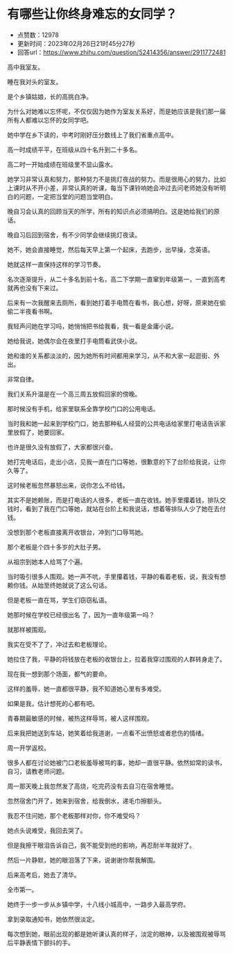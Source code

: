 # 有哪些让你终身难忘的女同学？
- 点赞数：12978
- 更新时间：2023年02月26日21时45分27秒
- 回答url：https://www.zhihu.com/question/52414356/answer/2911772481
<body>
 <p data-pid="u9Vsdxd3">高中我室友。</p>
 <p data-pid="tyxJlSdB">睡在我对头的室友。</p>
 <p data-pid="DZ45VfTY">是个乡镇姑娘，长的高挑白净。</p>
 <p data-pid="WpTa-TwG">为什么对她难以忘怀呢，不仅仅因为她作为室友关系好，而是她应该是我们那一届所有人都难以忘怀的女同学吧。</p>
 <p data-pid="gThhfAPM">她中学在乡下读的，中考时刚好压分数线上了我们省重点高中。</p>
 <p data-pid="x2tVDkzk">高一时成绩平平，在班级从四十名升到二十多名。</p>
 <p data-pid="qZRyPm6k">高二时一开始成绩在班级里不显山露水。</p>
 <p data-pid="6fJZqceM">她学习非常认真和努力，那种努力不是挑灯夜战的努力。而是很用心的努力，比如上课时从不开小差，非常认真的听课，每当下课铃响她会冲过去问老师她没有听明白的问题，一定把当堂的问题当堂明白。</p>
 <p data-pid="ZoKksdoL">晚自习会认真的回顾当天的所学，所有的知识点必须搞明白。这是她给我们的原话。</p>
 <p data-pid="7sC909-O">晚自习后回到宿舍，有不少同学会继续挑灯夜读。</p>
 <p data-pid="QRZ4dFCv">她不，她会直接睡觉，然后每天早上第一个起床，去跑步，出早操，念英语。</p>
 <p data-pid="a6mbFu7Q">她就这样一直保持这样的学习节奏。</p>
 <p data-pid="_rYblKvX">名次逐渐提升，从二十多名到前十名，高二下学期一直窜到年级第一，一直到高考就再也没有下来过。</p>
 <p data-pid="QiqcL3Q_">后来有一次我醒来去厕所，看到她打着手电筒在看书，我心想，好呀，原来她在偷偷二半夜看书啊。</p>
 <p data-pid="dRFGG7Q0">我轻声问她在学习吗，她悄悄把书给我看，我一看是金庸小说。</p>
 <p data-pid="DRLHPstv">她给我说，她偶尔会在夜里打手电筒看武侠小说。</p>
 <p data-pid="25cEyCBj">她和谁的关系都淡淡的，因为她所有时间都用来学习，从不和大家一起逛街、外出。</p>
 <p data-pid="DAd8NV58">非常自律。</p>
 <p data-pid="YapIEZ6X">我们关系升温是在一个高三周五放假回家的傍晚。</p>
 <p data-pid="jE8Cvinx">那时候没有手机，给家里联系全靠学校门口的公用电话。</p>
 <p data-pid="t5H6IX8S">当时我和她一起来到学校门口，她去那种私人经营的公共电话给家里打电话告诉家里放假了，她要回家。</p>
 <p data-pid="DhwiRTGz">也许是很久没有放假了，大家都很兴奋。</p>
 <p data-pid="REOMzWbm">她打完电话后，走出小店，见我一直在门口等她，很歉意的下了台阶给我说，让你久等了。</p>
 <p data-pid="8ha2UjCo">这时候老板忽然暴怒出来，说你怎么不给钱。</p>
 <p data-pid="VWjyVjnU">其实不是她赖账，而是打电话的人很多，老板一直在收钱。她手里攥着钱，排队交钱时，看到了我在门口等她，就站在台阶上和我说话，想着等排队人少了她在去付钱。</p>
 <p data-pid="tPjHTzet">没想到那个老板直接离开收银台，冲到门口辱骂她。</p>
 <p data-pid="9rQ8SN9D">那个老板是个四十多岁的大肚子男。</p>
 <p data-pid="GMlIpobo">从祖宗到她本人给骂了个遍。</p>
 <p data-pid="Xkezee9x">当时吸引很多人围观。她一声不吭，手里攥着钱，平静的看着老板，说，我没有想赖你钱。从始至终她就说了这么句话。</p>
 <p data-pid="U6i1dq3c">但是老板一直在骂，学生们窃窃私语。</p>
 <p data-pid="ehaASyxn">她那时候在学校已经很出名 了，因为一直年级第一吗？</p>
 <p data-pid="3eqlulno">就那样被围观。</p>
 <p data-pid="Hyo8GOFh">我实在受不了了，冲过去和老板理论。</p>
 <p data-pid="KvTH79at">她拉住了我，平静的将钱放在老板的收银台上，拉着我穿过围观的人群转身走了。</p>
 <p data-pid="Ls6Rf9WP">现在我一想到那个场面，都气的要命。</p>
 <p data-pid="dyPXNT30">这样的羞辱，她一直都很平静，我不知道她心里有多难受。</p>
 <p data-pid="UbNPgl9J">如果是我，估计想死的心都有吧。</p>
 <p data-pid="kgfP6S-H">青春期最敏感的时候，被热这样辱骂，被人这样围观。</p>
 <p data-pid="n2BDnvKu">后来我把她送到车站，她笑着给我道谢，一点看不出愤怒或者悲伤的情绪。</p>
 <p data-pid="AkeRxgSn">周一开学返校。</p>
 <p data-pid="Y_fzDlcy">很多人都在讨论她被门口老板羞辱被骂的事，她却一直很平静。依然如常的读书，自习，请教老师问题。</p>
 <p data-pid="B_xanH4J">周一那天晚上我忽然发了高烧，吃完药没有去自习在宿舍睡觉。</p>
 <p data-pid="zlnHXFXq">忽然宿舍门开了，她来到宿舍，给我倒水，递毛巾擦额头。</p>
 <p data-pid="TuMU5HRV">我忍不住问她，那个老板那样对你，你不难受吗？</p>
 <p data-pid="bkhWBzT_">她点头说难受，我回去哭了。</p>
 <p data-pid="CFsm5ATT">但是我擦干眼泪告诉自己，我不能受到他的影响，再忍耐半年就好了。</p>
 <p data-pid="4lEVn4MQ">然后一片静默，她的眼泪落了下来，说谢谢你帮我解围。</p>
 <p data-pid="miX3_GIw">后来高考后，她去了清华。</p>
 <p data-pid="JooL_UFc">全市第一。</p>
 <p data-pid="ZF8tvSOL">她终于一步一步从乡镇中学，十八线小城高中，一路步入最高学府。</p>
 <p data-pid="Yim-dL3W">拿到录取通知书，她依然很淡定。</p>
 <p data-pid="aQeRzAf2">每次想到她，眼前出现的都是她听课认真的样子，淡定的眼神，以及被围观被辱骂后平静表情下颤抖的手。</p>
</body>